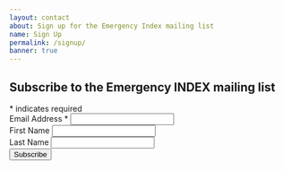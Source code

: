 ```yaml
---
layout: contact
about: Sign up for the Emergency Index mailing list
name: Sign Up
permalink: /signup/
banner: true
---
```


<!-- Begin Mailchimp Signup Form -->
<div id="mc_embed_signup">
<form action="https://uglyducklingpresse.us15.list-manage.com/subscribe/post?u=3f7fc4cdfdf165e8063ad0c94&amp;id=cc0e998d17" method="post" id="mc-embedded-subscribe-form" name="mc-embedded-subscribe-form" class="validate" target="_blank" novalidate>
    <div id="mc_embed_signup_scroll">
	<h2>Subscribe to the Emergency INDEX mailing list</h2>
<div class="indicates-required"><span class="asterisk">*</span> indicates required</div>
<div class="mc-field-group">
	<label for="mce-EMAIL">Email Address  <span class="asterisk">*</span>
</label>
	<input type="email" value="" name="EMAIL" class="required email" id="mce-EMAIL">
</div>
<div class="mc-field-group">
	<label for="mce-FNAME">First Name </label>
	<input type="text" value="" name="FNAME" class="" id="mce-FNAME">
</div>
<div class="mc-field-group">
	<label for="mce-LNAME">Last Name </label>
	<input type="text" value="" name="LNAME" class="" id="mce-LNAME">
</div>
<div class="mc-field-group input-group" style="display:none">
    <strong>UDP Mailing Lists </strong>
    <ul><li><input type="checkbox" value="1" name="group[2587][1]" id="mce-group[2587]-2587-0"><label for="mce-group[2587]-2587-0">Monthly Announcements</label></li>
<li><input type="checkbox" value="2" name="group[2587][2]" id="mce-group[2587]-2587-1"><label for="mce-group[2587]-2587-1">NYC Events Reminders</label></li>
<li><input type="checkbox" value="4" name="group[2587][4]" id="mce-group[2587]-2587-2"><label for="mce-group[2587]-2587-2">Volunteers</label></li>
<li><input type="checkbox" value="8" name="group[2587][8]" id="mce-group[2587]-2587-3" checked><label for="mce-group[2587]-2587-3">Emergency INDEX</label></li>
</ul>
</div>
	<div id="mce-responses" class="clear">
		<div class="response" id="mce-error-response" style="display:none"></div>
		<div class="response" id="mce-success-response" style="display:none"></div>
	</div>    <!-- real people should not fill this in and expect good things - do not remove this or risk form bot signups-->
    <div style="position: absolute; left: -5000px;" aria-hidden="true"><input type="text" name="b_3f7fc4cdfdf165e8063ad0c94_cc0e998d17" tabindex="-1" value=""></div>
    <div class="clear"><input type="submit" value="Subscribe" name="subscribe" id="mc-embedded-subscribe" class="button"></div>
    </div>
</form>
</div>

<!--End mc_embed_signup-->
